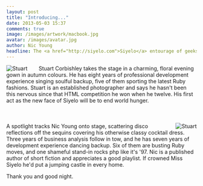 ```yaml
---
layout: post
title: "Introducing..."
date: 2013-05-03 15:37
comments: true
image: /images/artwork/macbook.jpg
avatar: /images/avatar.jpg
author: Nic Young
headline: The <a href="http://siyelo.com">Siyelo</a> entourage of geeks has grown in the last couple of months, and the newcomers would like to say hi. They've put a lot of effort into this pageant, so do us a favor and humor them with a smile.
---
```


<img style="float:left; clear:right; margin-right:30px;" src="images/posts/stu_pageant.jpg" alt="Stuart"/>Stuart Corbishley takes the stage in a charming, floral evening gown in autumn colours. He has eight years of professional development experience singing soulful backup, five of them sporting the latest Ruby fashions. Stuart is an established photographer and says he hasn't been this nervous since that HTML competition he won when he twelve. His first act as the new face of Siyelo will be to end world hunger.  
<br clear="left"/>
<br/>
<br/>
<img style="float:right; clear:left; margin-left:30px;" src="images/posts/nic_pageant.jpg" alt="Stuart"/>A spotlight tracks Nic Young onto stage, scattering disco reflections off the sequins covering his otherwise classy cocktail dress. Three years of business analysis follow in tow, and he has seven years of development experience dancing backup. Six of them are busting Ruby moves, and one shameful stand-in rocks php like it's '97. Nic is a published author of short fiction and appreciates a good playlist. If crowned Miss Siyelo he'd put a jumping castle in every home.  

Thank you and good night.
